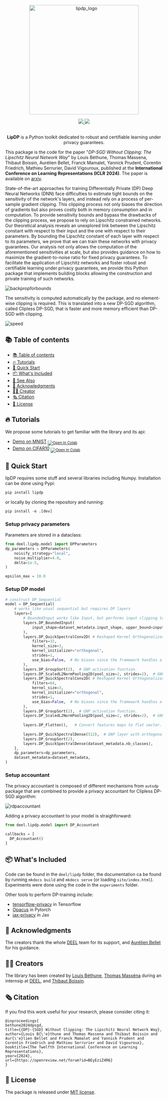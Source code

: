 <p align="center">
<img src="./docs/assets/lipdp_logo.png" alt="lipdp_logo" width="350"/></p>
<!-- Badge section -->
<div align="center">
    <a href="#">
        <img src="https://img.shields.io/badge/Python-3.7, 3.8, 3.9, 3.10-efefef">
    </a>
    <a href="#">
        <img src="https://img.shields.io/badge/License-MIT-efefef">
    </a>
</div>
<br>

<!-- Short description of your library -->
<p align="center">
  <b>LipDP</b> is a Python toolkit dedicated to robust and certifiable learning under privacy guarantees.  


This package is the code for the paper "*DP-SGD Without Clipping: The Lipschitz Neural Network Way*" by Louis Béthune, Thomas Massena, Thibaut Boissin, Aurélien Bellet, Franck Mamalet, Yannick Prudent, Corentin Friedrich, Mathieu Serrurier, David Vigouroux, published at the **International Conference on Learning Representations (ICLR 2024)**. The paper is available on [arxiv](https://arxiv.org/abs/2305.16202).   


State-of-the-art approaches for training Differentially Private (DP) Deep Neural Networks (DNN) face difficulties to estimate tight bounds on the sensitivity of the network's layers, and instead rely on a process of per-sample gradient clipping. This clipping process not only biases the direction of gradients but also proves costly both in memory consumption and in computation. To provide sensitivity bounds and bypass the drawbacks of the clipping process, we propose to rely on Lipschitz constrained networks. Our theoretical analysis reveals an unexplored link between the Lipschitz constant with respect to their input and the one with respect to their parameters. By bounding the Lipschitz constant of each layer with respect to its parameters, we prove that we can train these networks with privacy guarantees.  Our analysis not only allows the computation of the aforementioned sensitivities at scale, but also provides guidance on how to maximize the gradient-to-noise ratio for fixed privacy guarantees. To facilitate the application of Lipschitz networks and foster robust and certifiable learning under privacy guarantees, we provide this Python package that implements building blocks allowing the construction and private training of such networks.

![backpropforbounds](./docs/assets/backprop_v2.png)

The sensitivity is computed automatically by the package, and no element-wise clipping is required. This is translated into a new DP-SGD algorithm, called Clipless DP-SGD, that is faster and more memory efficient than DP-SGD with clipping.

![speed](./docs/assets/all_speed_curves.png)

## 📚 Table of contents

- [📚 Table of contents](#-table-of-contents)
- [🔥 Tutorials](#-tutorials)
- [🚀 Quick Start](#-quick-start)
- [📦 What's Included](#-whats-included)
- [👀 See Also](#-see-also)
- [🙏 Acknowledgments](#-acknowledgments)
- [👨‍🎓 Creator](#-creator)
- [🗞️ Citation](#-citation)
- [📝 License](#-license)

## 🔥 Tutorials

We propose some tutorials to get familiar with the library and its api:

- [Demo on MNIST](https://colab.research.google.com/github/Algue-Rythme/lip-dp/blob/main/docs/notebooks/basic_mnist.ipynb) <sub> [![Open In Colab](https://colab.research.google.com/assets/colab-badge.svg)](https://colab.research.google.com/github/Algue-Rythme/lip-dp/blob/main/docs/notebooks/basic_mnist.ipynb) </sub>
- [Demo on CIFAR10](https://colab.research.google.com/github/Algue-Rythme/lip-dp/blob/main/docs/notebooks/advanced_cifar10.ipynb) <sub> [![Open In Colab](https://colab.research.google.com/assets/colab-badge.svg)](https://colab.research.google.com/github/Algue-Rythme/lip-dp/blob/main/docs/notebooks/advanced_cifar10.ipynb) </sub>

## 🚀 Quick Start

lipDP requires some stuff and several libraries including Numpy. Installation can be
 done using Pypi:

```python
pip install lipdp
```

or locally by cloning the repository and running:
```python
pip install -e .[dev]
```

### Setup privacy parameters

Parameters are stored in a dataclass:

```python
from deel.lipdp.model import DPParameters
dp_parameters = DPParameters(
    noisify_strategy="local",
    noise_multiplier=4.0,
    delta=1e-5,
)

epsilon_max = 10.0
```

### Setup DP model

```python
# construct DP_Sequential
model = DP_Sequential(
    # works like usual sequential but requires DP layers
    layers=[
        # BoundedInput works like Input, but performs input clipping to guarantee input bound
        layers.DP_BoundedInput(
            input_shape=dataset_metadata.input_shape, upper_bound=input_upper_bound
        ),
        layers.DP_QuickSpectralConv2D( # Reshaped Kernel Orthogonalization (RKO) convolution.
            filters=32,
            kernel_size=3,
            kernel_initializer="orthogonal",
            strides=1,
            use_bias=False,  # No biases since the framework handles a single tf.Variable per layer.
        ),
        layers.DP_GroupSort(2),  # GNP activation function.
        layers.DP_ScaledL2NormPooling2D(pool_size=2, strides=2),  # GNP pooling.
        layers.DP_QuickSpectralConv2D( # Reshaped Kernel Orthogonalization (RKO) convolution.
            filters=64,
            kernel_size=3,
            kernel_initializer="orthogonal",
            strides=1,
            use_bias=False,  # No biases since the framework handles a single tf.Variable per layer.
        ),
        layers.DP_GroupSort(2),  # GNP activation function.
        layers.DP_ScaledL2NormPooling2D(pool_size=2, strides=2),  # GNP pooling.
        
        layers.DP_Flatten(),   # Convert features maps to flat vector.
        
        layers.DP_QuickSpectralDense(512),  # GNP layer with orthogonal weight matrix.
        layers.DP_GroupSort(2),
        layers.DP_QuickSpectralDense(dataset_metadata.nb_classes),
    ],
    dp_parameters=dp_parameters,
    dataset_metadata=dataset_metadata,
)
```

### Setup accountant

The privacy accountant is composed of different mechanisms from `autodp` package that are combined to provide a privacy accountant for Clipless DP-SGD algorithm:

![rdpaccountant](./docs/assets/fig_accountant.png)


Adding a privacy accountant to your model is straighforward:

```python
from deel.lipdp.model import DP_Accountant

callbacks = [
  DP_Accountant()
]
```

## 📦 What's Included

Code can be found in the `deel/lipdp` folder, the documentation ca be found by running
 `mkdocs build` and `mkdocs serve` (or loading `site/index.html`). Experiments were
  done using the code in the `experiments` folder.

Other tools to perform DP-training include:

- [tensorflow-privacy](https://github.com/tensorflow/privacy) in Tensorflow
- [Opacus](https://opacus.ai/) in Pytorch
- [jax-privacy](https://github.com/google-deepmind/jax_privacy) in Jax

## 🙏 Acknowledgments

The creators thank the whole [DEEL](https://deel-ai.com/) team for its support, and [Aurélien Bellet](http://researchers.lille.inria.fr/abellet/) for his guidance.  

## 👨‍🎓 Creators

The library has been created by [Louis Béthune](https://github.com/Algue-Rythme), [Thomas Masséna](https://github.com/massena-t) during an internsip at [DEEL](https://deel-ai.com/), and [Thibaut Boissin](https://github.com/thib-s).  

## 🗞️ Citation

If you find this work useful for your research, please consider citing it:

```
@inproceedings{
bethune2024dpsgd,
title={{DP}-{SGD} Without Clipping: The Lipschitz Neural Network Way},
author={Louis B{\'e}thune and Thomas Massena and Thibaut Boissin and Aur{\'e}lien Bellet and Franck Mamalet and Yannick Prudent and Corentin Friedrich and Mathieu Serrurier and David Vigouroux},
booktitle={The Twelfth International Conference on Learning Representations},
year={2024},
url={https://openreview.net/forum?id=BEyEziZ4R6}
}
```

## 📝 License

The package is released under [MIT license](LICENSE).
